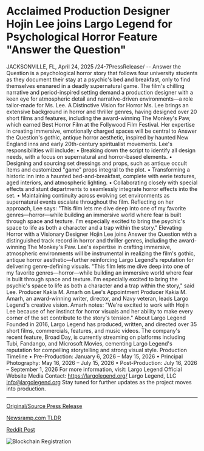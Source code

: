 # Acclaimed Production Designer Hojin Lee joins Largo Legend for Psychological Horror Feature "Answer the Question"

JACKSONVILLE, FL, April 24, 2025 /24-7PressRelease/ -- Answer the Question is a psychological horror story that follows four university students as they document their stay at a psychic's bed and breakfast, only to find themselves ensnared in a deadly supernatural game. The film's chilling narrative and period-inspired setting demand a production designer with a keen eye for atmospheric detail and narrative-driven environments—a role tailor-made for Ms. Lee.  A Distinctive Vision for Horror Ms. Lee brings an extensive background in horror and thriller genres, having designed over 20 short films and features, including the award-winning The Monkey's Paw, which earned Best Horror Film at the Follywood Film Festival. Her expertise in creating immersive, emotionally charged spaces will be central to Answer the Question's gothic, antique horror aesthetic, inspired by haunted New England inns and early 20th-century spiritualist movements.  Lee's responsibilities will include: •	Breaking down the script to identify all design needs, with a focus on supernatural and horror-based elements. •	Designing and sourcing set dressings and props, such as antique occult items and customized "game" props integral to the plot. •	Transforming a historic inn into a haunted bed-and-breakfast, complete with eerie textures, aged interiors, and atmospheric lighting. •	Collaborating closely with special effects and stunt departments to seamlessly integrate horror effects into the set. •	Maintaining continuity across evolving set environments as supernatural events escalate throughout the film.  Reflecting on her approach, Lee says: "This film lets me dive deep into one of my favorite genres—horror—while building an immersive world where fear is built through space and texture. I'm especially excited to bring the psychic's space to life as both a character and a trap within the story."  Elevating Horror with a Visionary Designer Hojin Lee joins Answer the Question with a distinguished track record in horror and thriller genres, including the award-winning The Monkey's Paw. Lee's expertise in crafting immersive, atmospheric environments will be instrumental in realizing the film's gothic, antique horror aesthetic—further reinforcing Largo Legend's reputation for delivering genre-defining visuals.  "This film lets me dive deep into one of my favorite genres—horror—while building an immersive world where fear is built through space and texture. I'm especially excited to bring the psychic's space to life as both a character and a trap within the story," said Lee.  Producer Kakia M. Amarh on Lee's Appointment Producer Kakia M. Amarh, an award-winning writer, director, and Navy veteran, leads Largo Legend's creative vision. Amarh notes: "We're excited to work with Hojin Lee because of her instinct for horror visuals and her ability to make every corner of the set contribute to the story's tension."  About Largo Legend Founded in 2016, Largo Legend has produced, written, and directed over 35 short films, commercials, features, and music videos. The company's recent feature, Broad Day, is currently streaming on platforms including Tubi, Fandango, and Microsoft Movies, cementing Largo Legend's reputation for compelling storytelling and strong visual style.  Production Timeline •	Pre-Production: January 6, 2026 – May 15, 2026 •	Principal Photography: May 16, 2026 – July 15, 2026 •	Post-Production: July 16, 2026 – September 1, 2026  For more information, visit: Largo Legend Official Website  Media Contact: https://largolegend.org/ Largo Legend, LLC info@largolegend.org  Stay tuned for further updates as the project moves into production. 

---

[Original/Source Press Release](https://www.24-7pressrelease.com/press-release/522104/acclaimed-production-designer-hojin-lee-joins-largo-legend-for-psychological-horror-feature-answer-the-question)
                    

[Newsramp.com TLDR](https://newsramp.com/curated-news/award-winning-production-designer-joins-psychological-horror-film-answer-the-question/4010adb3edd93a1ce98b20174e925357) 

 



[Reddit Post](https://www.reddit.com/r/Lifestyle_Culture/comments/1k6m79l/awardwinning_production_designer_joins/) 



![Blockchain Registration](https://cdn.newsramp.app/24-7PressRelease/qrcode/254/24/pearbfMu.webp)